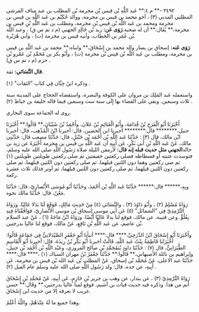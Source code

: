 ٣٤٩٢ -** م ٤:** عَبد اللَّهِ بْن قيس بْن مخرمة بْن المطلب بن عبد مناف القرشي المطلبي المدني (٣) ، أخو محمد بن قيس بن مخرمة، ووالد حُكَيْم بن عَبد اللَّهِ بن قيس بن مخرمة ومحمد بن عَبد اللَّه بْن قيس بْن مخرمة، ومطلب بن عَبد اللَّهِ بْنِ قيس بن مخرمة،** يُقَال:** أن له صحبة.**رَوَى عَن:** زيد بْن خَالِدٍ الجهني (م د تم س ق) ، وعبد اللَّه بْن عُمَر بن الخطاب، وأبيه قيس بن مخرمة (ت) ، وأبي هُرَيْرة.

**رَوَى عَنه:** إسحاق بن يسار والد محمد بن إِسْحَاقَ،** وابناه:** محمد بن عَبد اللَّهِ بن قيس بن مخرمة، ومطلب بن عَبد اللَّه بْن قيس بْن مخرمة (ت) ، وأَبُو بكر بن مُحَمَّدِ بْن عَمْرو بْن حزم (م د تم س ق) .

**قال النَّسَائي:** ثقة.

وذكره ابنُ حِبَّان فِي كتاب "الثقات" (١) .

واستعمله عَبد المَلِك بن مروان على الكوفة والبصرة، واستقضاه الحجاج على المدينة سنة ثلاث وسبعين. وبقي على القضاء بها إِلَى سنة ست وسبعين فيما قاله خليفة بن خياط (٢) .

روى له الجماعة سوى البخاري.

أَخْبَرَنَا أَبُو الْفَرَجِ بْنُ قُدَامَةَ، وأَبُو الْغَنَائِمِ بْنُ عَلانَ، وأَحْمَدُ بْنُ شَيْبَانَ،** قَالُوا:** أَخْبَرَنَا حنبل،******** قال:******** أخبرنا ابن الحصين، قال: أخبرنا ابْنُ الْمُذْهِب، قال: أخبرنا ابْن مالك، قال (٣) : حَدَّثَنَا عَبد اللَّهِ بْن أَحْمَد بْن حَنْبَلٍ، قال: حَدَّثَنَا مصعب قال: حَدَّثَنِي مالك، عَنْ عَبد اللَّهِ بْنِ أَبي بَكْرٍ، عَن أَبِيهِ أن عَبد اللَّهِ بن قيس بن مخرمة أَخْبَرَهُ عن زيد بن خالد**الجهني مثل حديث قبله إنه قال:** لأرمقن الليلة صلاة رَسُول اللَّهِ صلى الله عليه وسلم، فتوسدت عتبته أو فسطاطه فصلى ركعتين خفيفتين ثم صلى ركعتين طويلتين طويلتين (١) ثم صى ركعتين وهما دون اللتين قبلهما، ثم صلى ركعتين دون اللتين قبلهما، ثم صلى ركعتين دون اللتين قبلهما، ثم صلى ركعتين دون اللتين قبلهما، ثم أوتر فذلك ثلاث عشرة ركعة.

وبِهِ،****** قال:****** حَدَّثَنَا عَبد اللَّهِ بْن أَحْمَدَ، وحَدَّثَنَا أَبُو مُوسَى الأَنْصارِيّ، قال: حَدَّثَنَا مَعْنٌ، قال: حَدَّثَنَا مالك نحوه.

رَوَاهُ مُسْلِمٌ (٢) ، وأَبُو دَاوُدَ (٣) ، والنَّسَائي (٤) مِنْ حَدِيثِ مَالِكٍ، فَوَقَعَ لَنَا بَدَلا عَالِيًا. ورَوَاهُ التِّرْمِذِيّ فِي "الشمائل" (٥) عَن أَبِي موسى إسحاق بْن موسى الأَنْصارِيّ، فوَافَقْنَاهُ فِيهِ بِعُلُوٍّ. وعن قتيبة، عن مالك، فوقع لنا بدلا عَالِيًا أَيْضًا. ورَوَاهُ ابْنُ مَاجَهْ (٦) ، عَنْ عبد السلام بْن عاصم، عن عَبد اللَّهِ بْنِ نَافِعِ، عَنْ مالك، فوقع لنا عاليا بدرجتين.

وأَخْبَرَنَا أَبُو إِسْحَاقَ ابْنُ الدَّرَجِيِّ،**** قال:**** أنبأنا أَبُو جَعْفَرٍ الصَّيْدَلانِيُّ فِي جَمَاعَةٍ قَالُوا: أَخْبَرَتْنا فَاطِمَةُ بِنْتُ عَبد اللَّهِ، قَالَتْ أخبرنا أَبُو بَكْرِ بْنُ رِيذَةَ، قال: أخبرنا أَبُو الْقَاسِمِ الطَّبَرَانِيُّ، قال (٧) : حَدَّثَنَا داود بْنمُحَمَّدِ بْنِ صالح المروزي، وعَبْد اللَّهِ بْن أَحْمَد بْن حنبل، وإبراهيم بن نائلة الأصبهاني،** قَالُوا:** حَدَّثَنَا جَعْفَرُ بْنُ مهران السباك (١) ،**** قال:**** حَدَّثَنَا عبد الاعلى، عَنْ مُحَمَّد بْن إسحاق، عَنْ المطلب بْن عَبد الله بْن قيس بن مخرمة، عَن أَبِيهِ، عن جده، قال: ولد رَسُول اللَّهِ صلى الله عليه وسلم عام الفيل (٢) .

رَوَاهُ التِّرْمِذِيّ (٣) ، عن بندار، عن وهب بن جرير بْنِ حَازِمٍ، عَن أَبِيهِ، عَنْ مُحَمَّدِ بْنِ إِسْحَاقَ أتم من هذا. وذكره فيه حديث فباث بن أشيم، فوقع لمنا عاليا بدرجتين،** وَقَال:** حسن غريب لا نعرفه إلا من حديث ابن إِسْحَاقَ.

وهذا جميع ما لَهُ عِنْدَهُمْ، واللَّهُ أَعْلَمُ.